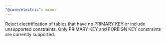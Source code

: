 ```yaml
---
"@core/electric": minor
---
```


Reject electrification of tables that have no PRIMARY KEY or include unsupported constraints. Only PRIMARY KEY and FOREIGN KEY constraints are currently supported.
